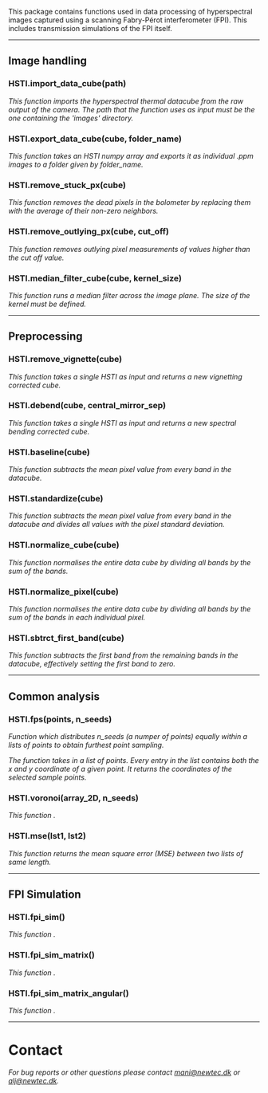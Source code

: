 
This package contains functions used in data processing of hyperspectral images
captured using a scanning Fabry-Pérot interferometer (FPI). This includes transmission
simulations of the FPI itself.


-------------------
## Image handling

### HSTI.import_data_cube(path)

  _This function imports the hyperspectral thermal datacube from the raw output of the camera. The path that the function uses as input must be the one containing the 'images' directory._

### HSTI.export_data_cube(cube, folder_name)

  _This function takes an HSTI numpy array and exports it as individual .ppm images to a folder given by folder_name._

### HSTI.remove_stuck_px(cube)

  _This function removes the dead pixels in the bolometer by replacing them with the average of their non-zero neighbors._

### HSTI.remove_outlying_px(cube, cut_off)

  _This function removes outlying pixel measurements of values higher than the cut off value._

### HSTI.median_filter_cube(cube, kernel_size)

  _This function runs a median filter across the image plane. The size of the kernel must be defined._


-------------------
## Preprocessing

### HSTI.remove_vignette(cube)

  _This function takes a single HSTI as input and returns a new vignetting corrected cube._

### HSTI.debend(cube, central_mirror_sep)

  _This function takes a single HSTI as input and returns a new spectral bending corrected cube._

### HSTI.baseline(cube)

  _This function subtracts the mean pixel value from every band in the datacube._

### HSTI.standardize(cube)

  _This function subtracts the mean pixel value from every band in the datacube and divides all values with the pixel standard deviation._

### HSTI.normalize_cube(cube)

  _This function normalises the entire data cube by dividing all bands by the sum of the bands._

### HSTI.normalize_pixel(cube)

  _This function normalises the entire data cube by dividing all bands by the sum of the bands in each individual pixel._

### HSTI.sbtrct_first_band(cube)

  _This function subtracts the first band from the remaining bands in the datacube, effectively setting the first band to zero._

-------------------

## Common analysis


### HSTI.fps(points, n_seeds)

  _Function which distributes n_seeds (a numper of points) equally within a lists of points to obtain furthest point sampling._

  _The function takes in a list of points. Every entry in the list contains both the x and y coordinate of a given point. It returns the coordinates of the selected sample points._


### HSTI.voronoi(array_2D, n_seeds)

  _This function ._

### HSTI.mse(lst1, lst2)

  _This function returns the mean square error (MSE) between two lists of same length._


-------------------
## FPI Simulation

### HSTI.fpi_sim()

  _This function ._

### HSTI.fpi_sim_matrix()

  _This function ._

### HSTI.fpi_sim_matrix_angular()

  _This function ._



-------------------

# Contact

  _For bug reports or other questions please contact mani@newtec.dk or alj@newtec.dk._

